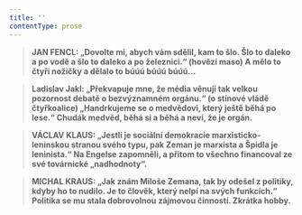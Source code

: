 ```yaml
---
title: ''
contentType: prose
---
```


<section>

> ****JAN FENCL**: „Dovolte mi, abych vám sdělil, kam to šlo. Šlo to daleko a po vodě a šlo to daleko a po železnici.“ (hovězí maso) **A mělo to čtyři nožičky a dělalo to búúú búúú búúú…****

> ****Ladislav Jakl**: „Překvapuje mne, že média věnují tak velkou pozornost debatě o bezvýznamném orgánu.“ (o stínové vládě čtyřkoalice) „Handrkujeme se o medvědovi, který ještě běhá po lese.“ **Chudák medvěd, běhá si a běhá a neví, že je orgán.****

> ****VÁCLAV KLAUS**: „Jestli je sociální demokracie marxisticko-leninskou stranou svého typu, pak Zeman je marxista a Špidla je leninista.“ **Na Engelse zapomněli, a přitom to všechno financoval ze své továrnické „nadhodnoty“.****

> ****MICHAL KRAUS**: „Jak znám Miloše Zemana, tak by odešel z politiky, kdyby ho to nudilo. Je to člověk, který nelpí na svých funkcích.“ **Politika se mu stala dobrovolnou zájmovou činností. Zkrátka hobby.****

</section>

